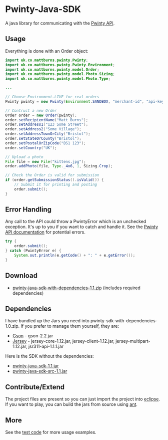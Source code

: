 Pwinty-Java-SDK
===============

A java library for communicating with the [Pwinty API](http://www.pwinty.com/api.html).


Usage
-----

Everything is done with an Order object:

``` java
import uk.co.mattburns.pwinty.Pwinty;
import uk.co.mattburns.pwinty.Pwinty.Environment;
import uk.co.mattburns.pwinty.model.Order;
import uk.co.mattburns.pwinty.model.Photo.Sizing;
import uk.co.mattburns.pwinty.model.Photo.Type;

...

// Choose Environment.LIVE for real orders
Pwinty pwinty = new Pwinty(Environment.SANDBOX, "merchant-id", "api-key");

// Contruct a new Order
Order order = new Order(pwinty);
order.setRecipientName("Matt Burns");
order.setAddress1("123 Some Street");
order.setAddress2("Some Village");
order.setAddressTownOrCity("Bristol");
order.setStateOrCounty("Bristol");
order.setPostalOrZipCode("BS1 123");
order.setCountry("UK");

// Upload a photo
File file = new File("kittens.jpg");
order.addPhoto(file, Type._4x6, 1, Sizing.Crop);

// Check the Order is valid for submission
if (order.getSubmissionStatus().isValid()) {
	// Submit it for printing and posting
	order.submit();
}
```


Error Handling
--------------

Any call to the API could throw a PwintyError which is an unchecked exception. It's up to you if you want to catch and handle it. See the [Pwinty API documentation](http://www.pwinty.com/api.html) for potential errors.

``` java
try {
	order.submit();
} catch (PwintyError e) {
	System.out.println(e.getCode() + ": " + e.getError());
}
```

Download
--------

- [pwinty-java-sdk-with-dependencies-1.1.zip](https://github.com/downloads/mattburns/pwinty-java-sdk/pwinty-java-sdk-with-dependencies-1.1.zip) (includes required dependencies)


Dependencies
------------

I have bundled up the Jars you need into pwinty-sdk-with-dependencies-1.0.zip. If you prefer to manage them yourself, they are:

- [Gson](https://code.google.com/p/google-gson/) - gson-2.2.jar
- [Jersey](http://jersey.java.net/) - jersey-core-1.12.jar, jersey-client-1.12.jar, jersey-multipart-1.12.jar, jsr311-api-1.1.1.jar

Here is the SDK without the dependencies:

- [pwinty-java-sdk-1.1.jar](https://github.com/downloads/mattburns/pwinty-java-sdk/pwinty-java-sdk-1.1.jar)
- [pwinty-java-sdk-src-1.1.jar](https://github.com/downloads/mattburns/pwinty-java-sdk/pwinty-java-sdk-src-1.1.jar)


Contribute/Extend
-----------------

The project files are present so you can just import the project into [eclipse](http://www.eclipse.org/).
If you want to play, you can build the jars from source using [ant](http://ant.apache.org/). 

More
----

See the [test code](https://github.com/mattburns/pwinty-java-sdk/blob/master/pwinty-java-sdk/src/test/uk/co/mattburns/pwinty/PwintyTest.java) for more usage examples.
